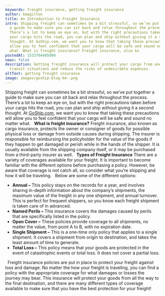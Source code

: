 ```yaml
---
keywords: freight insurance, getting freight insurance
author: kmagilton
title: An Introduction to Freight Insurance
intro: Shipping freight can sometimes be a bit stressful, so we’ve put together
  a guide to make sure you can sit back and relax throughout the process.
  There’s a lot to keep an eye on, but with the right precautions taken before
  your cargo hits the road, you can plan and ship without giving it a second
  thought. At GoShip.com, we want you to know that taking these precautions will
  allow you to feel confident that your cargo will be safe and sound no matter
  what. What is freight insurance? Freight insurance, also kn
postedAt: 1533704405000
news: false
description: Getting freight insurance will protect your cargo from unexpected
  transit situations and reduce the risks of undesirable expenses.
altText: getting freight insurance
image: images/goship-blog-64-.png
---
```

Shipping freight can sometimes be a bit stressful, so we’ve put together a guide to make sure you can sit back and relax throughout the process. There’s a lot to keep an eye on, but with the right precautions taken before your cargo hits the road, you can plan and ship without giving it a second thought. At [GoShip.com](http://goship.com), we want you to know that taking these precautions will allow you to feel confident that your cargo will be safe and sound no matter what.   **What is freight insurance?** Freight insurance, also known as cargo insurance, protects the owner or consigner of goods for possible physical loss or damage from outside causes during shipping. The insurer is responsible for reimbursing the policyholder for the value of the goods if they happen to get damaged or perish while in the hands of the shipper. It is usually available from the shipping company itself, or it may be purchased from a third-party insurer as well.   **Types of Freight Insurance** There are a variety of coverages available for your freight. It is important to become familiar with the different options before purchasing a policy. However, be aware that coverage is not catch all, so consider what you’re shipping and how it will be traveling.   Below are some of the different options:  

*   **Annual –** This policy stays on the records for a year, and involves sharing in-depth information about the company’s shipments, the maximum value of the freight in any one shipment, and annual turnover. This is perfect for frequent shippers, so you know each freight shipment is taken care of in advanced.
*   **Named Perils –** This insurance covers the damages caused by perils that are specifically listed in the policy.
*   **Open Cover –** These policies provide coverage to all shipments, no matter the value, from point A to B, with no expiration date.
*   **Single Shipment –** This is a one-time only policy that applies to a single shipment. It covers a shipment from origin to destination, and takes the least amount of time to generate.
*   **Total Loss –** This policy means that your goods are protected in the event of catastrophic events or total loss. It does not cover a partial loss.

  Freight insurance policies are put in place to protect your freight against loss and damage. No matter the how your freight is traveling, you can find a policy with the appropriate coverage for what damages or losses the journey may bear. This insurance will protect your goods from all the way to the final destination, and there are many different types of coverage available to make sure that you have the best protection for your freight!

